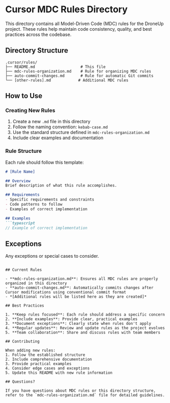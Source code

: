 # Cursor MDC Rules Directory

This directory contains all Model-Driven Code (MDC) rules for the DroneUp project. These rules help maintain code consistency, quality, and best practices across the codebase.

## Directory Structure

```
.cursor/rules/
├── README.md                    # This file
├── mdc-rules-organization.md    # Rule for organizing MDC rules
├── auto-commit-changes.md       # Rule for automatic Git commits
└── [other-rules].md            # Additional MDC rules
```

## How to Use

### Creating New Rules
1. Create a new `.md` file in this directory
2. Follow the naming convention: `kebab-case.md`
3. Use the standard structure defined in `mdc-rules-organization.md`
4. Include clear examples and documentation

### Rule Structure
Each rule should follow this template:

```markdown
# [Rule Name]

## Overview
Brief description of what this rule accomplishes.

## Requirements
- Specific requirements and constraints
- Code patterns to follow
- Examples of correct implementation

## Examples
```typescript
// Example of correct implementation
```

## Exceptions
Any exceptions or special cases to consider.
```

## Current Rules

- **mdc-rules-organization.md**: Ensures all MDC rules are properly organized in this directory
- **auto-commit-changes.md**: Automatically commits changes after Cursor modifications using conventional commit format
- *[Additional rules will be listed here as they are created]*

## Best Practices

1. **Keep rules focused**: Each rule should address a specific concern
2. **Include examples**: Provide clear, practical examples
3. **Document exceptions**: Clearly state when rules don't apply
4. **Regular updates**: Review and update rules as the project evolves
5. **Team collaboration**: Share and discuss rules with team members

## Contributing

When adding new rules:
1. Follow the established structure
2. Include comprehensive documentation
3. Provide practical examples
4. Consider edge cases and exceptions
5. Update this README with new rule information

## Questions?

If you have questions about MDC rules or this directory structure, refer to the `mdc-rules-organization.md` file for detailed guidelines.
